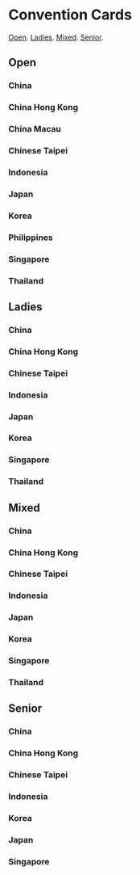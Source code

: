 # Convention Cards
[Open](./convention-cards.html#Open).
[Ladies](./convention-cards.html#Ladies).
[Mixed](./convention-cards.html#Mixed).
[Senior](./convention-cards.html#Senior).

## Open
### China

### China Hong Kong

### China Macau

### Chinese Taipei

### Indonesia

### Japan

### Korea

### Philippines

### Singapore

### Thailand

## Ladies
### China

### China Hong Kong

### Chinese Taipei

### Indonesia

### Japan

### Korea

### Singapore

### Thailand

## Mixed
### China

### China Hong Kong

### Chinese Taipei

### Indonesia

### Japan

### Korea

### Singapore

### Thailand

## Senior
### China

### China Hong Kong

### Chinese Taipei

### Indonesia

### Korea

### Japan

### Singapore

